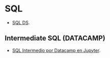 # SQL
* [SQL DS](https://github.com/adinamarca/notebooks/tree/main/SQL).

## Intermediate SQL (DATACAMP)
* [SQL Intermedio por Datacamp en Jupyter](https://github.com/adinamarca/notebooks/blob/main/SQL/intermediate_sql/notebook.ipynb).

